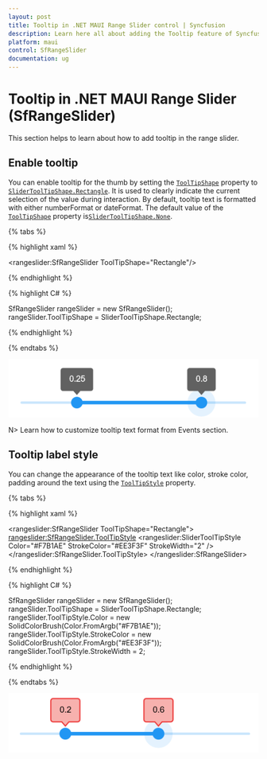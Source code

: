 ```yaml
---
layout: post
title: Tooltip in .NET MAUI Range Slider control | Syncfusion
description: Learn here all about adding the Tooltip feature of Syncfusion .NET MAUI Range Slider (SfRangeSlider) control and more.
platform: maui
control: SfRangeSlider
documentation: ug
---
```


# Tooltip in .NET MAUI Range Slider (SfRangeSlider)

This section helps to learn about how to add tooltip in the range slider.

## Enable tooltip

You can enable tooltip for the thumb by setting the [`ToolTipShape`](https://help.syncfusion.com/cr/maui/Syncfusion.Maui.Sliders.SliderBase.html#Syncfusion_Maui_Sliders_SliderBase_ToolTipShape) property to [`SliderToolTipShape.Rectangle`](https://help.syncfusion.com/cr/maui/Syncfusion.Maui.Sliders.SliderToolTipShape.html#Syncfusion_Maui_Sliders_SliderToolTipShape_Rectangle). It is used to clearly indicate the current selection of the value during interaction. By default, tooltip text is formatted with either numberFormat or dateFormat. The default value of the [`ToolTipShape`](https://help.syncfusion.com/cr/maui/Syncfusion.Maui.Sliders.SliderBase.html#Syncfusion_Maui_Sliders_SliderBase_ToolTipShape) property is[`SliderToolTipShape.None`](https://help.syncfusion.com/cr/maui/Syncfusion.Maui.Sliders.SliderToolTipShape.html#Syncfusion_Maui_Sliders_SliderToolTipShape_None). 

{% tabs %}

{% highlight xaml %}

<rangeslider:SfRangeSlider ToolTipShape="Rectangle"/>

{% endhighlight %}

{% highlight C# %}

SfRangeSlider rangeSlider = new SfRangeSlider();
rangeSlider.ToolTipShape = SliderToolTipShape.Rectangle;

{% endhighlight %}

{% endtabs %}

![RangeSlider tooltip](images/tooltip/tooltip.png)

N> Learn how to customize tooltip text format from Events section.

## Tooltip label style

You can change the appearance of the tooltip text like color, stroke color, padding around the text using the [`ToolTipStyle`](https://help.syncfusion.com/cr/maui/Syncfusion.Maui.Sliders.SliderBase.html#Syncfusion_Maui_Sliders_SliderBase_ToolTipStyle) property.

{% tabs %}

{% highlight xaml %}

 <rangeslider:SfRangeSlider  ToolTipShape="Rectangle">
    <rangeslider:SfRangeSlider.ToolTipStyle>
       <rangeslider:SliderToolTipStyle Color="#F7B1AE" 
                                       StrokeColor="#EE3F3F" 
                                       StrokeWidth="2" />
    </rangeslider:SfRangeSlider.ToolTipStyle>
 </rangeslider:SfRangeSlider>

{% endhighlight %}

{% highlight C# %}

 SfRangeSlider rangeSlider = new SfRangeSlider();
 rangeSlider.ToolTipShape = SliderToolTipShape.Rectangle;
 rangeSlider.ToolTipStyle.Color = new SolidColorBrush(Color.FromArgb("#F7B1AE"));
 rangeSlider.ToolTipStyle.StrokeColor = new SolidColorBrush(Color.FromArgb("#EE3F3F"));
 rangeSlider.ToolTipStyle.StrokeWidth = 2;

{% endhighlight %}

{% endtabs %}

![RangeSlider tooltip style](images/tooltip/tooltip-style.png)

